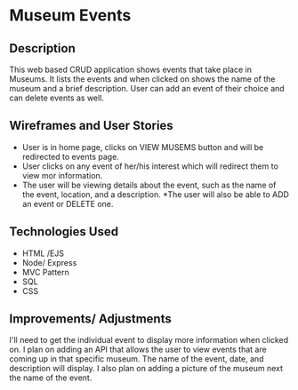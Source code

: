 # Museum Events

## Description

This web based CRUD application shows events that take place in Museums. It lists the events
and when clicked on shows the name of the museum and a brief description. User can add an event 
of their choice and can delete events as well.

## Wireframes and User Stories 

* User is in home page, clicks on VIEW MUSEMS button and will be redirected to events page.
* User clicks on any event of her/his interest which will redirect them to view mor information.
* The user will be viewing details about the event, such as the name of the event, location, and a description.
*The user will also be able to ADD an event or DELETE one. 

## Technologies Used

* HTML /EJS
* Node/ Express
* MVC Pattern
* SQL
* CSS 

## Improvements/ Adjustments

I'll need to get the individual event to display more information when clicked on. I plan on adding an API that allows the user to view events that are coming up in that specific museum. The name of the event, date, and description will display. I also plan on adding a picture of the museum next the name of the event. 

